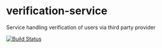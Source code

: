 # verification-service
Service handling verification of users via third party provider

[![Build Status](https://dev.azure.com/HelpMyStreet/public-website/_apis/build/status/HelpMyStreet.verification-service?branchName=master)](https://dev.azure.com/HelpMyStreet/public-website/_build/latest?definitionId=6&branchName=master)

